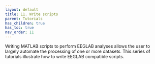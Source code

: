 ```yaml
---
layout: default
title: 11. Write scripts
parent: Tutorials
has_children: true
has_toc: true
nav_order: 11
---
```

Writing MATLAB scripts to perform EEGLAB analyses allows the user to largely automate the processing of one or more datasets. This series of tutorials illustrate how to write EEGLAB compatible scripts.

